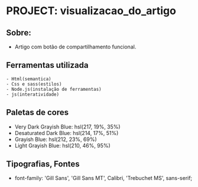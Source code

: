 # PROJECT: visualizacao_do_artigo

## Sobre: 

- Artigo com botão de compartilhamento funcional. 

## Ferramentas utilizada

    - Html(semantica)
    - Css e sass(estilos)
    - Node.js(instalação de ferramentas)
    - js(interatividade)
 
    
## Paletas de cores

- Very Dark Grayish Blue: hsl(217, 19%, 35%)
- Desaturated Dark Blue: hsl(214, 17%, 51%)
- Grayish Blue: hsl(212, 23%, 69%)
- Light Grayish Blue: hsl(210, 46%, 95%)


## Tipografias, Fontes  

- font-family: 'Gill Sans', 'Gill Sans MT', Calibri, 'Trebuchet MS', sans-serif;